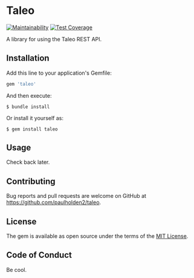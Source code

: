 # Taleo

[![Maintainability](https://api.codeclimate.com/v1/badges/18630172a2dc24e7ace1/maintainability)](https://codeclimate.com/github/paulholden2/taleo/maintainability) [![Test Coverage](https://api.codeclimate.com/v1/badges/18630172a2dc24e7ace1/test_coverage)](https://codeclimate.com/github/paulholden2/taleo/test_coverage)

A library for using the Taleo REST API.

## Installation

Add this line to your application's Gemfile:

```ruby
gem 'taleo'
```

And then execute:

    $ bundle install

Or install it yourself as:

    $ gem install taleo

## Usage

Check back later.

## Contributing

Bug reports and pull requests are welcome on GitHub at https://github.com/paulholden2/taleo.

## License

The gem is available as open source under the terms of the [MIT License](https://opensource.org/licenses/MIT).

## Code of Conduct

Be cool.
